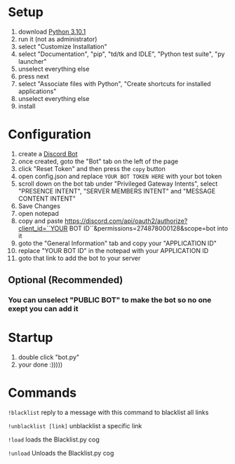 # Setup
1. download [Python 3.10.1](https://www.python.org/downloads/release/python-3101/)
2. run it (not as administrator)
3. select "Customize Installation"
4. select "Documentation", "pip", "td/tk and IDLE", "Python test suite", "py launcher"
5. unselect everything else
6. press next
7. select "Associate files with Python", "Create shortcuts for installed applications"
8. unselect everything else
9. install

# Configuration
1. create a [Discord Bot](https://discord.com/developers/applications)
2. once created, goto the "Bot" tab on the left of the page
3. click "Reset Token" and then press the `copy` button
4. open config.json and replace `YOUR BOT TOKEN HERE` with your bot token
5. scroll down on the bot tab under "Privileged Gateway Intents", select "PRESENCE INTENT", "SERVER MEMBERS INTENT" and "MESSAGE CONTENT INTENT"
6. Save Changes
7. open notepad
8. copy and paste https://discord.com/api/oauth2/authorize?client_id=``YOUR BOT ID``&permissions=274878000128&scope=bot into it
9. goto the "General Information" tab and copy your "APPLICATION ID"
10. replace "YOUR BOT ID" in the notepad with your APPLICATION ID
11. goto that link to add the bot to your server

## Optional (Recommended)
### You can unselect "PUBLIC BOT" to make the bot so no one exept you can add it

# Startup
1. double click "bot.py"
2. your done :)))))

# Commands

``!blacklist``
reply to a message with this command to blacklist all links

``!unblacklist [link]``
unblacklist a specific link

``!load``
loads the Blacklist.py cog

``!unload``
Unloads the Blacklist.py cog